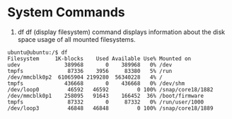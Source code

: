 # System Commands

1. df
df (display filesystem) command displays information about the disk space usage of all mounted filesystems.
```
ubuntu@ubuntu:/$ df
Filesystem     1K-blocks    Used Available Use% Mounted on
udev              389968       0    389968   0% /dev
tmpfs              87336    3956     83380   5% /run
/dev/mmcblk0p2  61065904 2199280  56340228   4% /
tmpfs             436668       0    436668   0% /dev/shm
/dev/loop0         46592   46592         0 100% /snap/core18/1882
/dev/mmcblk0p1    258095   91643    166452  36% /boot/firmware
tmpfs              87332       0     87332   0% /run/user/1000
/dev/loop3         46848   46848         0 100% /snap/core18/1889
```
